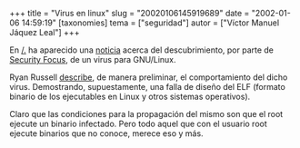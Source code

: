 +++
title = "Virus en linux"
slug = "20020106145919689"
date = "2002-01-06 14:59:19"
[taxonomies]
tema = ["seguridad"]
autor = ["Víctor Manuel Jáquez Leal"]
+++

En [/.](http://slashdot.org) ha aparecido una
[noticia](http://slashdot.org/articles/02/01/05/230233.shtml) acerca del
descubrimiento, por parte de [Security
Focus](http://www.securityfocus.com), de un virus para GNU/Linux.

Ryan Russell
[describe](http://www.securityfocus.com/archive/100/247640), de manera
preliminar, el comportamiento del dicho virus. Demostrando,
supuestamente, una falla de diseño del ELF (formato binario de los
ejecutables en Linux y otros sistemas operativos).

Claro que las condiciones para la propagación del mismo son que el root
ejecute un binario infectado. Pero todo aquel que con el usuario root
ejecute binarios que no conoce, merece eso y más.

